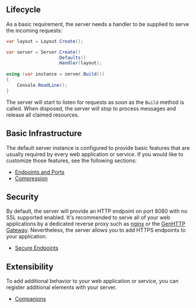 ﻿## Lifecycle

As a basic requirement, the server needs a handler to be supplied
to serve the incoming requests:

```csharp
var layout = Layout.Create();

var server = Server.Create()
                   .Defaults()
                   .Handler(layout);
                        
using (var instance = server.Build())
{
    Console.ReadLine();                        
}
```

The server will start to listen for requests as soon as the `Build`
method is called. When disposed, the server will stop to process messages
and release all claimed resources.

## Basic Infrastructure

The default server instance is configured to provide basic features that are
usually required by every web application or service. If you would like to
customize those features, see the following sections:

- [Endpoints and Ports](./endpoints)
- [Compression](./compression)

## Security

By default, the server will provide an HTTP endpoint on port 8080 with no
SSL supported enabled. It's recommended to serve all of your web applications
by a dedicated reverse proxy such as [nginx](https://www.nginx.com/)
or the [GenHTTP Gateway](https://hub.docker.com/r/genhttp/gateway).
Nevertheless, the server allows you to add HTTPS endpoints to your application.

- [Secure Endpoints](./security)

## Extensibility

To add additional behavior to your web application or service, you can register
additional elements with your server.

- [Companions](./companions)